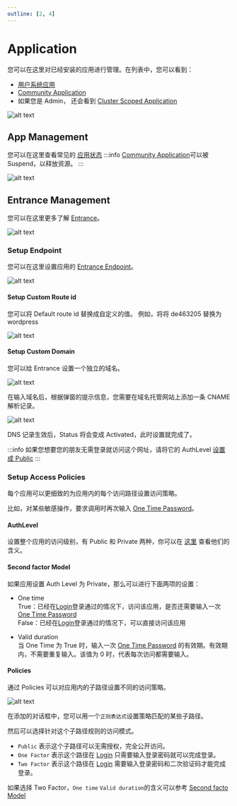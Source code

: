 ```yaml
---
outline: [2, 4]
---
```


# Application

您可以在这里对已经安装的应用进行管理。在列表中，您可以看到：

- [用户系统应用](../../../overview/terminus/application.md#user-system-application)
- [Community Application](../../../overview/terminus/application.md#community-application)
- 如果您是 Admin， 还会看到 [Cluster Scoped Application](../../../overview/terminus/application.md#cluster-scoped-application)

![alt text](/images/how-to/terminus/application.png)

## App Management

您可以在这里查看常见的 [应用状态](../../../overview/terminus/application.md#应用状态)
:::info
[Community Application](../../../overview/terminus/application.md#community-application)可以被 Suspend，以释放资源。
:::

![alt text](/images/how-to/terminus/application_details.png)

## Entrance Management

您可以在这里更多了解 [Entrance](../../../overview/terminus/network.md#entrance)。

![alt text](/images/how-to/terminus/application_entrance.png)

### Setup Endpoint

您可以在这里设置应用的 [Entrance Endpoint](../../../overview/terminus/network.md#endpoint)。

![alt text](/images/how-to/terminus/application_domain_setup.png)

#### Setup Custom Route id

您可以将 Default route id 替换成自定义的值。 例如，将将 de463205 替换为 wordpress

![alt text](/images/how-to/terminus/application_third_level_domain.png)

#### Setup Custom Domain

您可以给 Entrance 设置一个独立的域名。

![alt text](/images/how-to/terminus/application_third_party_domain.png)

在输入域名后，根据弹窗的提示信息，您需要在域名托管网站上添加一条 CNAME 解析记录。

![alt text](/images/how-to/terminus/application_activation_third_party_domain.png)

DNS 记录生效后，Status 将会变成 Activated，此时设置就完成了。

:::info
如果您想要您的朋友无需登录就访问这个网址，请将它的 AuthLevel [设置成 Public](#authlevel)
:::

### Setup Access Policies

每个应用可以更细致的为应用内的每个访问路径设置访问策略。

比如，对某些敏感操作，要求调用时再次输入 [One Time Password](../../../overview/terminus/account.md#multi-factor-authentication)。

#### AuthLevel

设置整个应用的访问级别，有 Public 和 Private 两种，你可以在 [这里](../../../overview/terminus/network.md#entrance) 查看他们的含义。

#### Second factor Model

如果应用设置 Auth Level 为 Private，那么可以进行下面两项的设置：

- One time<br>
  True：已经在[Login](../setup/login.md)登录通过的情况下，访问该应用，是否还需要输入一次 [One Time Password](../../../overview/terminus/account.md#multi-factor-authentication)<br>
  False：已经在[Login](../setup/login.md)登录通过的情况下，可以直接访问该应用

- Valid duration<br>
  当 One Time 为 True 时，输入一次 [One Time Password](../../../overview/terminus/account.md#multi-factor-authentication) 的有效期。有效期内，不需要重复输入。该值为 0 时，代表每次访问都需要输入。

#### Policies

通过 Policies 可以对应用内的子路径设置不同的访问策略。

![alt text](/images/how-to/terminus/application_add_sub_policies.png)

在添加的对话框中，您可以用一个`正则表达式`设置策略匹配的某些子路径。

然后可以选择针对这个子路径规则的访问模式。

- `Public` 表示这个子路径可以无需授权，完全公开访问。
- `One Factor` 表示这个路径在 [Login](../setup/login.md) 只需要输入登录密码就可以完成登录。
- `Two Factor` 表示这个路径在 [Login](../setup/login.md) 需要输入登录密码和二次验证码才能完成登录。

如果选择 Two Factor，`One time` `Valid duration`的含义可以参考 [Second facto Model](#second-factor-model)
